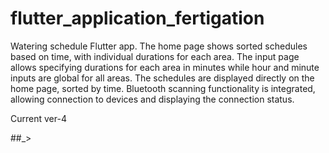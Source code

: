 # flutter_application_fertigation

Watering schedule Flutter app. The home page shows sorted schedules based on time, with individual durations for each area. The input page allows specifying durations for each area in minutes while hour and minute inputs are global for all areas. The schedules are displayed directly on the home page, sorted by time. Bluetooth scanning functionality is integrated, allowing connection to devices and displaying the connection status.

Current ver-4 

##_>

